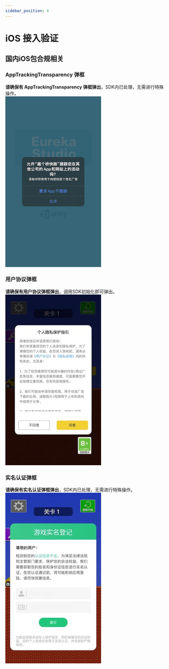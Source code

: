 ```yaml
---
sidebar_position: 4
---
```


# iOS 接入验证
## 国内iOS包合规相关

### AppTrackingTransparency 弹框  
**请确保有 AppTrackingTransparency 弹框弹出**，SDK内已处理，无需进行特殊操作。  
![att](/img/test/att.png)

### 用户协议弹框  
**请确保有用户协议弹框弹出**，调用SDK初始化即可弹出。  
![useragreement](/img/test/useragreement.jpg)

### 实名认证弹框  
**请确保有实名认证弹框弹出**，SDK内已处理，无需进行特殊操作。  
![realname](/img/test/realname.jpg)


